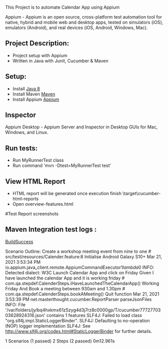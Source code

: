 This Project is to automate Calendar App using Appium

Appium - Appium is an open source, cross-platform test automation tool for native, hybrid and mobile web and desktop apps, tested on simulators (iOS), emulators (Android), and real devices (iOS, Android, Windows, Mac).


## Project Description:
* Project setup with Appium
* Written in Java with Junit, Cucumber & Maven


## Setup:
* Install [Java 8](http://www.oracle.com/technetwork/java/javase/overview/java8-2100321.html)
* Install Maven [Maven](https://maven.apache.org/)
* Install Appium [Appium](https://appium.io/)

## Inspector
Appium Desktop - Appium Server and Inspector in Desktop GUIs for Mac, Windows, and Linux.

## Run tests:
* Run MyRunnerTest class
* Run command 'mvn -Dtest=MyRunnerTest test'



## View HTML Report
* HTML report will be generated once execution finish \target\cucumber-html-reports
* Open overview-features.html

#Test Report screenshots




## Maven Integration test logs :
[BuildSuccess](/assets/BuildSuccess.png)

Scenario Outline: Create a workshop meeting event from nine to one # src/test/resources/Calender.feature:8
Initialise Android Galaxy S10+
Mar 21, 2021 3:53:34 PM io.appium.java_client.remote.AppiumCommandExecutor$1 lambda$0
INFO: Detected dialect: W3C
Launch Calendar App and click on Friday
  Given I have launched the calendar App and it is working friday  # com.qa.stepdef.CalenderSteps.iHaveLaunchedTheCalendarApp()
Working Friday
  And Book a meeting between 930am and 1.30pm                      # com.qa.stepdef.CalenderSteps.bookAMeeting()
Quit function
Mar 21, 2021 3:53:39 PM net.masterthought.cucumber.ReportParser parseJsonFiles
INFO: File '/var/folders/jy/bq4hxkmx61z5zyg4d3j7rz8c0000gp/T/cucumber7772770303628924316.json' contains 1 features
SLF4J: Failed to load class "org.slf4j.impl.StaticLoggerBinder".
SLF4J: Defaulting to no-operation (NOP) logger implementation
SLF4J: See http://www.slf4j.org/codes.html#StaticLoggerBinder for further details.

1 Scenarios (1 passed)
2 Steps (2 passed)
0m12.961s

